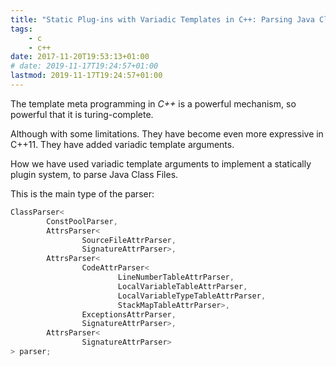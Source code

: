 ```yaml
---
title: "Static Plug-ins with Variadic Templates in C++: Parsing Java Class Files in a Modular Way"
tags:
    - c
    - c++
date: 2017-11-20T19:53:13+01:00
# date: 2019-11-17T19:24:57+01:00
lastmod: 2019-11-17T19:24:57+01:00
---
```


The template meta programming in *C++* is a powerful mechanism,
so powerful that it is turing-complete.

Although with some limitations.
They have become even more expressive in C++11.
They have added variadic template arguments.

How we have used variadic template arguments to implement a statically plugin system, to parse Java Class Files.

This is the main type of the parser:

```cpp
ClassParser<
        ConstPoolParser,
        AttrsParser<
                SourceFileAttrParser,
                SignatureAttrParser>,
        AttrsParser<
                CodeAttrParser<
                        LineNumberTableAttrParser,
                        LocalVariableTableAttrParser,
                        LocalVariableTypeTableAttrParser,
                        StackMapTableAttrParser>,
                ExceptionsAttrParser,
                SignatureAttrParser>,
        AttrsParser<
                SignatureAttrParser>
> parser;
```
